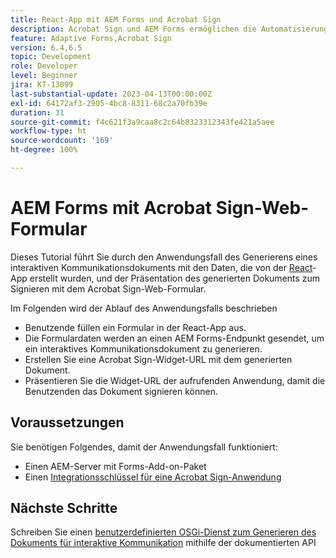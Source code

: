 ```yaml
---
title: React-App mit AEM Forms und Acrobat Sign
description: Acrobat Sign und AEM Forms ermöglichen die Automatisierung komplexer Transaktionen und die Einbeziehung legaler E-Signaturen als Teil einer nahtlosen digitalen Erfahrung.
feature: Adaptive Forms,Acrobat Sign
version: 6.4,6.5
topic: Development
role: Developer
level: Beginner
jira: KT-13099
last-substantial-update: 2023-04-13T00:00:00Z
exl-id: 64172af3-2905-4bc8-8311-68c2a70fb39e
duration: 31
source-git-commit: f4c621f3a9caa8c2c64b8323312343fe421a5aee
workflow-type: ht
source-wordcount: '169'
ht-degree: 100%

---
```


# AEM Forms mit Acrobat Sign-Web-Formular


Dieses Tutorial führt Sie durch den Anwendungsfall des Generierens eines interaktiven Kommunikationsdokuments mit den Daten, die von der [React](https://react.dev/)-App erstellt wurden, und der Präsentation des generierten Dokuments zum Signieren mit dem Acrobat Sign-Web-Formular.

Im Folgenden wird der Ablauf des Anwendungsfalls beschrieben

* Benutzende füllen ein Formular in der React-App aus.
* Die Formulardaten werden an einen AEM Forms-Endpunkt gesendet, um ein interaktives Kommunikationsdokument zu generieren.
* Erstellen Sie eine Acrobat Sign-Widget-URL mit dem generierten Dokument.
* Präsentieren Sie die Widget-URL der aufrufenden Anwendung, damit die Benutzenden das Dokument signieren können.

## Voraussetzungen

Sie benötigen Folgendes, damit der Anwendungsfall funktioniert:

* Einen AEM-Server mit Forms-Add-on-Paket
* Einen [Integrationsschlüssel für eine Acrobat Sign-Anwendung](https://helpx.adobe.com/sign/kb/how-to-create-an-integration-key.html)

## Nächste Schritte

Schreiben Sie einen [benutzerdefinierten OSGi-Dienst zum Generieren des Dokuments für interaktive Kommunikation](./create-ic-document.md) mithilfe der dokumentierten API
